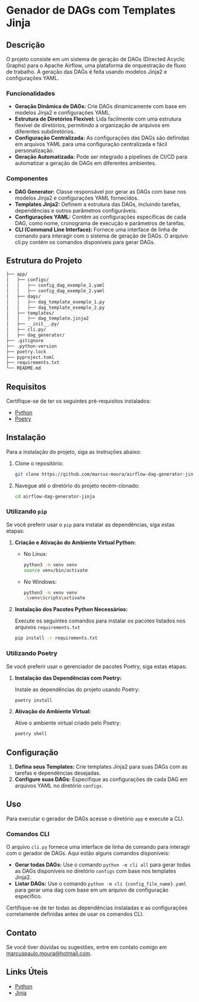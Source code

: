 # Genador de DAGs com Templates Jinja

## Descrição
O projeto consiste em um sistema de geração de DAGs (Directed Acyclic Graphs) para o Apache Airflow, uma plataforma de orquestração de fluxo de trabalho. A geração das DAGs é feita usando modelos Jinja2 e configurações YAML.

### Funcionalidades

- **Geração Dinâmica de DAGs:** Crie DAGs dinamicamente com base em modelos Jinja2 e configurações YAML.
- **Estrutura de Diretórios Flexível:** Lida facilmente com uma estrutura flexível de diretórios, permitindo a organização de arquivos em diferentes subdiretórios.
- **Configuração Centralizada:** As configurações das DAGs são definidas em arquivos YAML para uma configuração centralizada e fácil personalização.
- **Geração Automatizada:** Pode ser integrado a pipelines de CI/CD para automatizar a geração de DAGs em diferentes ambientes.

### Componentes

- **DAG Generator:** Classe responsável por gerar as DAGs com base nos modelos Jinja2 e configurações YAML fornecidos.
- **Templates Jinja2:** Definem a estrutura das DAGs, incluindo tarefas, dependências e outros parâmetros configuráveis.
- **Configurações YAML:** Contêm as configurações específicas de cada DAG, como nome, cronograma de execução e parâmetros de tarefas.
- **CLI (Command Line Interface):** Fornece uma interface de linha de comando para interagir com o sistema de geração de DAGs. O arquivo cli.py contém os comandos disponíveis para gerar DAGs.

## Estrutura do Projeto

```bash
├── app/
│   ├── configs/
│   │   ├── config_dag_exemple_1.yaml
│   │   ├── config_dag_exemple_2.yaml
│   ├── dags/
│   │   ├── dag_template_exemple_1.py
│   │   ├── dag_template_exemple_2.py
│   ├── templates/
│   │   ├── dag_template.jinja2
│   ├── __init__.py/
│   ├── cli.py/
│   ├── dag_generator/
├── .gitignore
├── .python-version
├── poetry.lock
├── pyproject.toml
├── requirements.txt
└── README.md
``````

## Requisitos

Certifique-se de ter os seguintes pré-requisitos instalados:

- [Python](https://www.python.org/)
- [Poetry](https://python-poetry.org/docs/)

## Instalação
Para a instalação do projeto, siga as instruções abaixo:

1. Clone o repositório:

    ```bash
    git clone https://github.com/marcus-moura/airflow-dag-generator-jinja.git
    ```
2. Navegue até o diretório do projeto recém-clonado:

    ```bash
    cd airflow-dag-generator-jinja
    ```
### Utilizando `pip`

Se você preferir usar o `pip` para instalar as dependências, siga estas etapas:

1. **Criação e Ativação do Ambiente Virtual Python:**

    - No Linux:
        ```bash
        python3 -m venv venv
        source venv/bin/activate
        ```

    - No Windows:
        ```bash
        python3 -m venv venv
        .\venv\Scripts\activate
        ```

2. **Instalação dos Pacotes Python Necessários:**

    Execute os seguintes comandos para instalar os pacotes listados nos arquivos `requirements.txt`

    ```bash
    pip install -r requirements.txt
    ```

### Utilizando Poetry

Se você preferir usar o gerenciador de pacotes Poetry, siga estas etapas:

1. **Instalação das Dependências com Poetry:**

    Instale as dependências do projeto usando Poetry:

    ```bash
    poetry install
    ```

2. **Ativação do Ambiente Virtual:**

    Ative o ambiente virtual criado pelo Poetry:

    ```bash
    poetry shell
    ```
## Configuração
1. **Defina seus Templates:** Crie templates Jinja2 para suas DAGs com as tarefas e dependências desejadas.
2. **Configure suas DAGs:** Especifique as configurações de cada DAG em arquivos YAML no diretório `configs`.

## Uso

Para executar o gerador de DAGs acesse o diretório `app` e execute a CLI.

### Comandos CLI

O arquivo `cli.py` fornece uma interface de linha de comando para interagir com o gerador de DAGs. Aqui estão alguns comandos disponíveis:

- **Gerar todas DAGs:** Use o comando `python -m cli all` para gerar todas as DAGs disponíveis no diretório `configs` com base nos templates Jinja2.
- **Listar DAGs:** Use o comando `python -m cli {config_file_name}.yaml` para gerar uma dag com base em um arquivo de configuração específico.

Certifique-se de ter todas as dependências instaladas e as configurações corretamente definidas antes de usar os comandos CLI.

## Contato

Se você tiver dúvidas ou sugestões, entre em contato comigo em marcuspaulo.moura@hotmail.com.

## Links Úteis

- [Python](https://www.python.org/)
- [Jinja](https://jinja.palletsprojects.com/en/3.1.x/)

